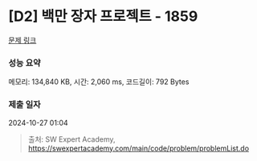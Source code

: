 # [D2] 백만 장자 프로젝트 - 1859 

[문제 링크](https://swexpertacademy.com/main/code/problem/problemDetail.do?contestProbId=AV5LrsUaDxcDFAXc) 

### 성능 요약

메모리: 134,840 KB, 시간: 2,060 ms, 코드길이: 792 Bytes

### 제출 일자

2024-10-27 01:04



> 출처: SW Expert Academy, https://swexpertacademy.com/main/code/problem/problemList.do